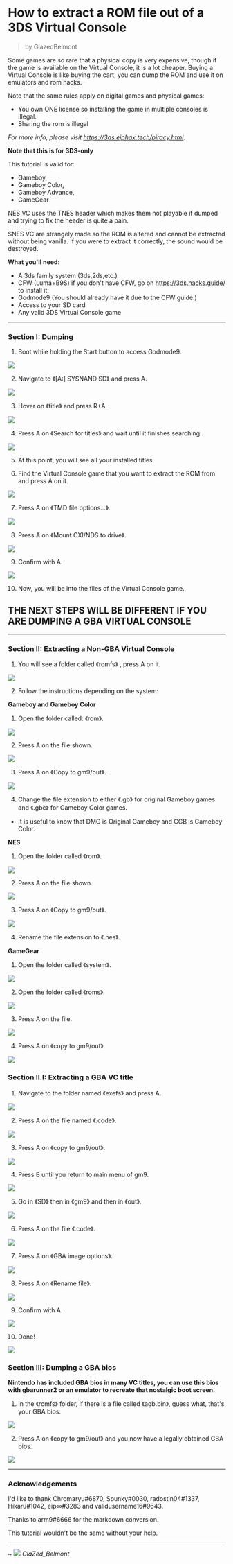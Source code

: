 
# How to extract a ROM file out of a 3DS Virtual Console 
>by GlazedBelmont

Some games are so rare that a physical copy is very expensive, though if the game is available on the Virtual Console, it is a lot cheaper. Buying a Virtual Console is like buying the cart, you can dump the ROM and use it on emulators and rom hacks. 

Note that the same rules apply on digital games and physical games:
- You own ONE license so installing the game in multiple consoles is illegal.
- Sharing the rom is illegal

_For more info, please visit https://3ds.eiphax.tech/piracy.html._

**Note that this is for 3DS-only**

This tutorial is valid for: 
- Gameboy,
- Gameboy Color,
- Gameboy Advance,
- GameGear

NES VC uses the TNES header which makes them not playable if dumped and trying to fix the header is quite a pain.

SNES VC are strangely made so the ROM is altered and cannot be extracted without being vanilla. If you were to extract it correctly, the sound would be destroyed.



 **What you'll need:**
- A 3ds family system (3ds,2ds,etc.)
- CFW (Luma+B9S) if you don't have CFW, go on https://3ds.hacks.guide/ to install it.
- Godmode9 (You should already have it due to the CFW guide.)
- Access to your SD card
- Any valid 3DS Virtual Console game

***

### Section I: Dumping

1. Boot while holding the Start button to access Godmode9. 

![](https://i.imgur.com/feXDLre.png)

2. Navigate to 《[A:] SYSNAND SD》 and press A.

![](https://i.imgur.com/mekBeB2.png)

3. Hover on 《title》 and press R+A.

![](https://i.imgur.com/kvrNZ74.png)

4. Press A on 《Search for titles》 and wait until it finishes searching.

![](https://i.imgur.com/yZzUGgi.png)

5. At this point, you will see all your installed titles.

6. Find the Virtual Console game that you want to extract the ROM from and press A on it.

![](https://i.imgur.com/vA2UTXo.png)

7. Press A on 《TMD file options...》.
 
![](https://i.imgur.com/m2vcAAu.png) 

8. Press A on 《Mount CXI/NDS to drive》.

![](https://i.imgur.com/yvYXUFo.png) 

9. Confirm with A.

![](https://i.imgur.com/ZSTWP2T.png)

10. Now, you will be into the files of the Virtual Console game.

## **THE NEXT STEPS WILL BE DIFFERENT IF YOU ARE DUMPING A GBA VIRTUAL CONSOLE**

***

### Section II: Extracting a Non-GBA Virtual Console

1. You will see a folder called 《romfs》 , press A on it.

![](https://i.imgur.com/z7kFzl6.png)

2. Follow the instructions depending on the system:

**Gameboy and Gameboy Color**

 1. Open the folder called: 《rom》.

![](https://i.imgur.com/eufTmQK.png)

2. Press A on the file shown.

![](https://i.imgur.com/FxWxCm1.png)

3. Press A on 《Copy to gm9/out》.

![](https://i.imgur.com/gYtnIxQ.png)

4. Change the file extension to either 《.gb》 for original Gameboy games and 《.gbc》 for Gameboy Color games.
 
- It is useful to know that DMG is Original Gameboy and CGB is Gameboy Color.

**NES**

1. Open the folder called 《rom》.

![](https://i.imgur.com/WosubKW.png)

2. Press A on the file shown. 

![](https://i.imgur.com/kzfbYeE.png)

3. Press A on 《Copy to gm9/out》.

![](https://i.imgur.com/vzCZZcq.png)

4. Rename the file extension to 《.nes》.

**GameGear**

1. Open the folder called 《system》.

![](https://i.imgur.com/NUVx4CD.png)

2. Open the folder called 《roms》.

![](https://i.imgur.com/mGHt92x.png)

3. Press A on the file.

![](https://i.imgur.com/ENVAvPO.png)

4. Press A on 《copy to gm9/out》.

![](https://i.imgur.com/n1jI4sD.png)

### Section II.I: Extracting a GBA VC title 

1. Navigate to the folder named 《exefs》 and press A.

![](https://i.imgur.com/61aLxV4.png)

2. Press A on the file named 《.code》.

![](https://i.imgur.com/FkEIgTh.png)

3. Press A on 《copy to gm9/out》.

![](https://i.imgur.com/DaCts1B.png)

4. Press B until you return to main menu of gm9.

![](https://i.imgur.com/feXDLre.png)

5. Go in 《SD》 then in 《gm9》 and then in 《out》.

![](https://i.imgur.com/0aBfyru.png)

6. Press A on the file 《.code》.

![](https://i.imgur.com/RWKcn5p.png)

7. Press A on 《GBA image options》.

![](https://i.imgur.com/76fKTn2.png)

8. Press A on 《Rename file》.

![](https://i.imgur.com/z5H012n.png)

9. Confirm with A.

![](https://i.imgur.com/kNlfjt0.png)

10. Done!

![](https://i.imgur.com/OVJcbfG.png)

### Section III: Dumping a GBA bios

**Nintendo has included GBA bios in many VC titles, you can use this bios with gbarunner2 or an emulator to recreate that nostalgic boot screen.**

1. In the 《romfs》 folder, if there is a file called 《agb.bin》, guess what, that's your GBA bios.

![](https://i.imgur.com/zRvVML9.png)

2. Press A on 《copy to gm9/out》 and you now have a legally obtained GBA bios.

![](https://i.imgur.com/ZEJhWgg.png)

***

### Acknowledgements
I'd like to thank Chromaryu#6870, Spunky#0030, radostin04#1337, Hikaru#1042, eip∞#3283 and validusername16#9643.

Thanks to arm9#6666 for the markdown conversion.

 This tutorial wouldn't be the same without your help. 

***

_~_ ![](https://i.imgur.com/s2O6pJd.png) _GlaZed_Belmont_
